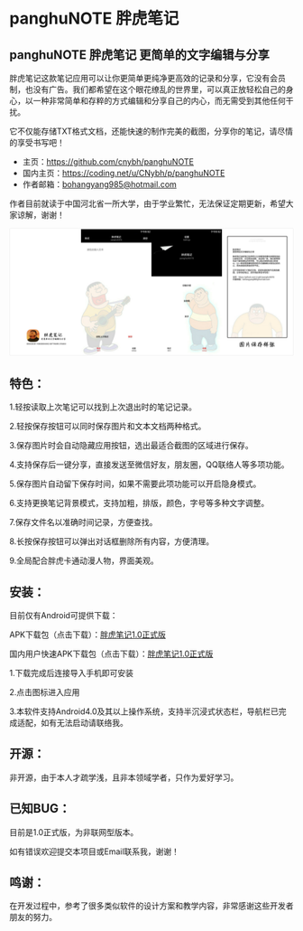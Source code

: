 # panghuNOTE 胖虎笔记
panghuNOTE 胖虎笔记 更简单的文字编辑与分享
----------------------------------------

胖虎笔记这款笔记应用可以让你更简单更纯净更高效的记录和分享，它没有会员制，也没有广告。我们都希望在这个眼花缭乱的世界里，可以真正放轻松自己的身心，以一种非常简单和存粹的方式编辑和分享自己的内心，而无需受到其他任何干扰。

它不仅能存储TXT格式文档，还能快速的制作完美的截图，分享你的笔记，请尽情的享受书写吧！

* 主页：https://github.com/cnybh/panghuNOTE   
* 国内主页：https://coding.net/u/CNybh/p/panghuNOTE
* 作者邮箱：bohangyang985@hotmail.com

作者目前就读于中国河北省一所大学，由于学业繁忙，无法保证定期更新，希望大家谅解，谢谢！

![image](https://github.com/cnybh/panghuNOTE/raw/master/view.png)

 特色：
------

1.轻按读取上次笔记可以找到上次退出时的笔记记录。

2.轻按保存按钮可以同时保存图片和文本文档两种格式。

3.保存图片时会自动隐藏应用按钮，选出最适合截图的区域进行保存。

4.支持保存后一键分享，直接发送至微信好友，朋友圈，QQ联络人等多项功能。

5.保存图片自动留下保存时间，如果不需要此项功能可以开启隐身模式。

6.支持更换笔记背景模式，支持加粗，排版，颜色，字号等多种文字调整。

7.保存文件名以准确时间记录，方便查找。

8.长按保存按钮可以弹出对话框删除所有内容，方便清理。

9.全局配合胖虎卡通动漫人物，界面美观。

 安装：
------
 
 目前仅有Android可提供下载：
 
APK下载包（点击下载）：[胖虎笔记1.0正式版](https://github.com/cnybh/panghuNOTE/raw/master/%E8%83%96%E8%99%8E%E7%AC%94%E8%AE%B01.0%E6%AD%A3%E5%BC%8F%E7%89%88.apk)
 
 国内用户快速APK下载包（点击下载）：[胖虎笔记1.0正式版](https://coding.net/u/CNybh/p/panghuNOTE/git/raw/master/%25E8%2583%2596%25E8%2599%258E%25E7%25AC%2594%25E8%25AE%25B01.0%25E6%25AD%25A3%25E5%25BC%258F%25E7%2589%2588.apk)
 
 1.下载完成后连接导入手机即可安装
 
 2.点击图标进入应用
 
 3.本软件支持Android4.0及其以上操作系统，支持半沉浸式状态栏，导航栏已完成适配，如有无法启动请联络我。
 
 开源：
------
 非开源，由于本人才疏学浅，且非本领域学者，只作为爱好学习。
 
 已知BUG：
---------
 目前是1.0正式版，为非联网型版本。
 
 如有错误欢迎提交本项目或Email联系我，谢谢！
 
 鸣谢：
-------
 在开发过程中，参考了很多类似软件的设计方案和教学内容，非常感谢这些开发者朋友的努力。
 
 
